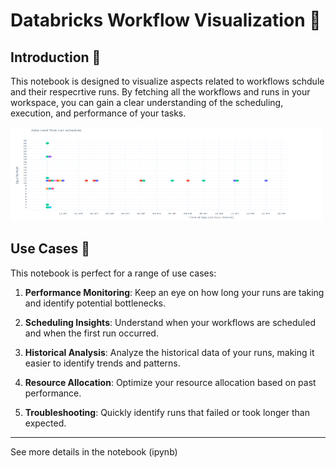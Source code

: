 # Databricks Workflow Visualization 🚀

## Introduction 📜

This notebook is designed to visualize aspects related to workflows schdule and their respecrtive runs. By fetching all the workflows and runs in your workspace, you can gain a clear understanding of the scheduling, execution, and performance of your tasks. 

<img src="./assets/visualization_example.png" height="150" width="500"></img>

## Use Cases 🌟

This notebook is perfect for a range of use cases:

1. **Performance Monitoring**: Keep an eye on how long your runs are taking and identify potential bottlenecks.

2. **Scheduling Insights**: Understand when your workflows are scheduled and when the first run occurred.

3. **Historical Analysis**: Analyze the historical data of your runs, making it easier to identify trends and patterns.

4. **Resource Allocation**: Optimize your resource allocation based on past performance.

5. **Troubleshooting**: Quickly identify runs that failed or took longer than expected.




---
See more details in the notebook (ipynb)